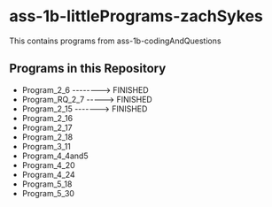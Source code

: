 # ass-1b-littlePrograms-zachSykes
This contains programs from ass-1b-codingAndQuestions

## Programs in this Repository
- Program_2_6 --------> FINISHED
- Program_RQ_2_7 -----> FINISHED
- Program_2_15 -------> FINISHED
- Program_2_16
- Program_2_17
- Program_2_18
- Program_3_11
- Program_4_4and5
- Program_4_20
- Program_4_24
- Program_5_18
- Program_5_30
